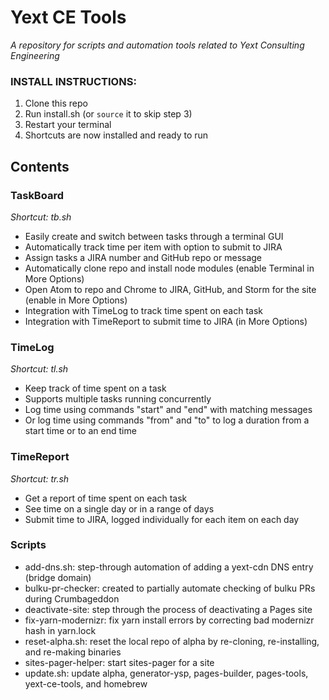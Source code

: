 # Yext CE Tools
*A repository for scripts and automation tools related to Yext Consulting Engineering*

### INSTALL INSTRUCTIONS:
1. Clone this repo
2. Run install.sh (or `source` it to skip step 3)
3. Restart your terminal
4. Shortcuts are now installed and ready to run

## Contents

### TaskBoard
*Shortcut: tb.sh*
- Easily create and switch between tasks through a terminal GUI
- Automatically track time per item with option to submit to JIRA
- Assign tasks a JIRA number and GitHub repo or message
- Automatically clone repo and install node modules (enable Terminal in More Options)
- Open Atom to repo and Chrome to JIRA, GitHub, and Storm for the site (enable in More Options)
- Integration with TimeLog to track time spent on each task
- Integration with TimeReport to submit time to JIRA (in More Options)

### TimeLog
*Shortcut: tl.sh*
- Keep track of time spent on a task
- Supports multiple tasks running concurrently
- Log time using commands "start" and "end" with matching messages
- Or log time using commands "from" and "to" to log a duration from a start time or to an end time

### TimeReport
*Shortcut: tr.sh*
- Get a report of time spent on each task
- See time on a single day or in a range of days
- Submit time to JIRA, logged individually for each item on each day

### Scripts
- add-dns.sh: step-through automation of adding a yext-cdn DNS entry (bridge domain)
- bulku-pr-checker: created to partially automate checking of bulku PRs during Crumbageddon
- deactivate-site: step through the process of deactivating a Pages site
- fix-yarn-modernizr: fix yarn install errors by correcting bad modernizr hash in yarn.lock
- reset-alpha.sh: reset the local repo of alpha by re-cloning, re-installing, and re-making binaries
- sites-pager-helper: start sites-pager for a site
- update.sh: update alpha, generator-ysp, pages-builder, pages-tools, yext-ce-tools, and homebrew
